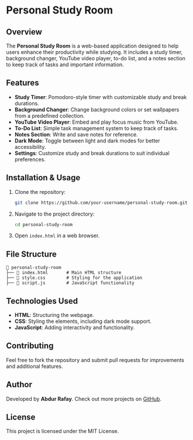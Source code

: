 # Personal Study Room

## Overview
The **Personal Study Room** is a web-based application designed to help users enhance their productivity while studying. It includes a study timer, background changer, YouTube video player, to-do list, and a notes section to keep track of tasks and important information.

## Features
- **Study Timer**: Pomodoro-style timer with customizable study and break durations.
- **Background Changer**: Change background colors or set wallpapers from a predefined collection.
- **YouTube Video Player**: Embed and play focus music from YouTube.
- **To-Do List**: Simple task management system to keep track of tasks.
- **Notes Section**: Write and save notes for reference.
- **Dark Mode**: Toggle between light and dark modes for better accessibility.
- **Settings**: Customize study and break durations to suit individual preferences.

## Installation & Usage
1. Clone the repository:
   ```sh
   git clone https://github.com/your-username/personal-study-room.git
   ```
2. Navigate to the project directory:
   ```sh
   cd personal-study-room
   ```
3. Open `index.html` in a web browser.

## File Structure
```
📂 personal-study-room
├── 📄 index.html       # Main HTML structure
├── 📄 style.css        # Styling for the application
├── 📄 script.js        # JavaScript functionality
```

## Technologies Used
- **HTML**: Structuring the webpage.
- **CSS**: Styling the elements, including dark mode support.
- **JavaScript**: Adding interactivity and functionality.

## Contributing
Feel free to fork the repository and submit pull requests for improvements and additional features.

## Author
Developed by **Abdur Rafay**. Check out more projects on [GitHub](https://github.com/abdur-rafay-ar).

## License
This project is licensed under the MIT License.

